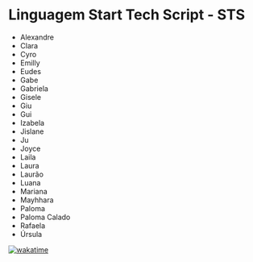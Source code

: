 # Linguagem Start Tech Script - STS

* Alexandre
* Clara
* Cyro
* Emilly
* Eudes
* Gabe
* Gabriela
* Gisele
* Giu
* Gui
* Izabela
* Jislane
* Ju
* Joyce
* Laila
* Laura
* Laurão
* Luana
* Mariana
* Mayhhara
* Paloma 
* Paloma Calado
* Rafaela
* Úrsula

[![wakatime](https://wakatime.com/badge/user/f4c47eff-1865-493d-9fdd-58464aed559f/project/2787e6cc-bb36-4b0e-af41-c6c45a5ac9f3.svg)](https://wakatime.com/badge/user/f4c47eff-1865-493d-9fdd-58464aed559f/project/2787e6cc-bb36-4b0e-af41-c6c45a5ac9f3)

